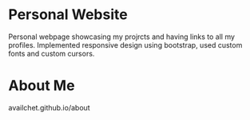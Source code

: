 # Personal Website
Personal webpage showcasing my projrcts and having links to all my profiles.
Implemented responsive design using bootstrap, used custom fonts and custom cursors.

# About Me
availchet.github.io/about
